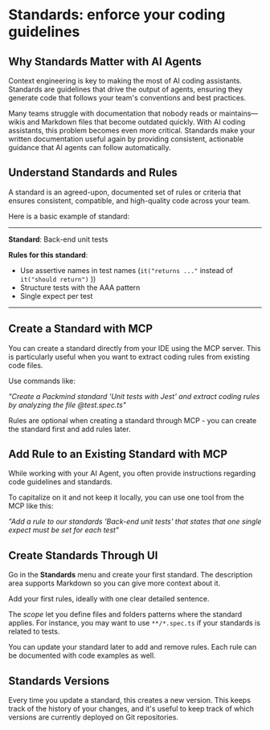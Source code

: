 # Standards: enforce your coding guidelines

## Why Standards Matter with AI Agents

Context engineering is key to making the most of AI coding assistants. Standards are guidelines that drive the output of agents, ensuring they generate code that follows your team's conventions and best practices.

Many teams struggle with documentation that nobody reads or maintains—wikis and Markdown files that become outdated quickly. With AI coding assistants, this problem becomes even more critical. Standards make your written documentation useful again by providing consistent, actionable guidance that AI agents can follow automatically.

## Understand Standards and Rules

A standard is an agreed-upon, documented set of rules or criteria that ensures consistent, compatible, and high-quality code across your team.

Here is a basic example of standard:

---

**Standard**: Back-end unit tests

**Rules for this standard**:

- Use assertive names in test names (`it("returns ..."` instead of `it("should return")` ))
- Structure tests with the AAA pattern
- Single expect per test

---

## Create a Standard with MCP

You can create a standard directly from your IDE using the MCP server. This is particularly useful when you want to extract coding rules from existing code files.

Use commands like:

_"Create a Packmind standard 'Unit tests with Jest' and extract coding rules by analyzing the file @test.spec.ts"_

Rules are optional when creating a standard through MCP - you can create the standard first and add rules later.

## Add Rule to an Existing Standard with MCP

While working with your AI Agent, you often provide instructions regarding code guidelines and standards.

To capitalize on it and not keep it locally, you can use one tool from the MCP like this:

_"Add a rule to our standards 'Back-end unit tests' that states that one single expect must be set for each test"_

## Create Standards Through UI

Go in the **Standards** menu and create your first standard.
The description area supports Markdown so you can give more context about it.

Add your first rules, ideally with one clear detailed sentence.

The _scope_ let you define files and folders patterns where the standard applies.
For instance, you may want to use `**/*.spec.ts` if your standards is related to tests.

You can update your standard later to add and remove rules. Each rule can be documented with code examples as well.

## Standards Versions

Every time you update a standard, this creates a new version.
This keeps track of the history of your changes, and it's useful to keep track of which versions are currently deployed on Git repositories.

